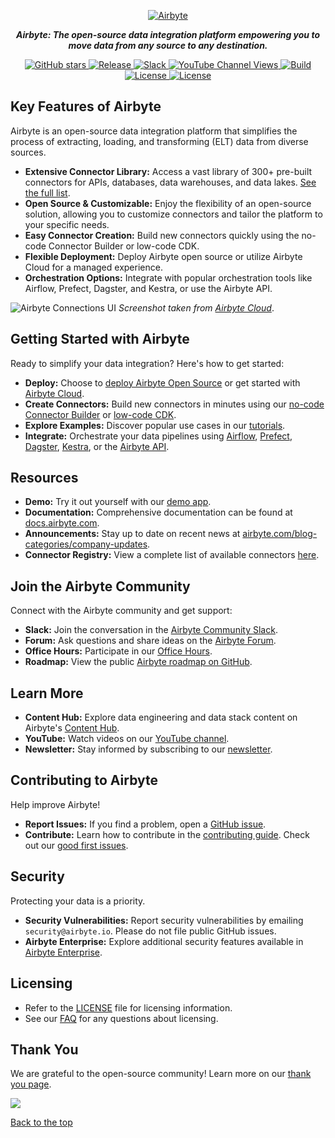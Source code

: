 <p align="center">
  <a href="https://airbyte.com"><img src="https://assets.website-files.com/605e01bc25f7e19a82e74788/624d9c4a375a55100be6b257_Airbyte_logo_color_dark.svg" alt="Airbyte"></a>
</p>

<p align="center">
  <em><strong>Airbyte: The open-source data integration platform empowering you to move data from any source to any destination.</strong></em>
</p>

<p align="center">
<a href="https://github.com/airbytehq/airbyte/stargazers/" target="_blank">
    <img src="https://img.shields.io/github/stars/airbytehq/airbyte?style=social&label=Star&maxAge=2592000" alt="GitHub stars">
</a>
<a href="https://github.com/airbytehq/airbyte/releases" target="_blank">
    <img src="https://img.shields.io/github/v/release/airbytehq/airbyte?color=white" alt="Release">
</a>
<a href="https://airbytehq.slack.com/" target="_blank">
    <img src="https://img.shields.io/badge/slack-join-white.svg?logo=slack" alt="Slack">
</a>
<a href="https://www.youtube.com/c/AirbyteHQ/?sub_confirmation=1" target="_blank">
    <img alt="YouTube Channel Views" src="https://img.shields.io/youtube/channel/views/UCQ_JWEFzs1_INqdhIO3kmrw?style=social">
</a>
<a href="https://github.com/airbytehq/airbyte/actions/workflows/gradle.yml" target="_blank">
    <img src="https://img.shields.io/github/actions/workflow/status/airbytehq/airbyte/gradle.yml?branch=master" alt="Build">
</a>
<a href="https://github.com/airbytehq/airbyte/tree/master/docs/project-overview/licenses" target="_blank">
    <img src="https://img.shields.io/static/v1?label=license&message=MIT&color=white" alt="License">
</a>
<a href="https://github.com/airbytehq/airbyte/tree/master/docs/project-overview/licenses" target="_blank">
    <img src="https://img.shields.io/static/v1?label=license&message=ELv2&color=white" alt="License">
</a>
</p>

## Key Features of Airbyte

Airbyte is an open-source data integration platform that simplifies the process of extracting, loading, and transforming (ELT) data from diverse sources.

*   **Extensive Connector Library:** Access a vast library of 300+ pre-built connectors for APIs, databases, data warehouses, and data lakes.  [See the full list](https://docs.airbyte.com/integrations/).
*   **Open Source & Customizable:**  Enjoy the flexibility of an open-source solution, allowing you to customize connectors and tailor the platform to your specific needs.
*   **Easy Connector Creation:** Build new connectors quickly using the no-code Connector Builder or low-code CDK.
*   **Flexible Deployment:** Deploy Airbyte open source or utilize Airbyte Cloud for a managed experience.
*   **Orchestration Options:** Integrate with popular orchestration tools like Airflow, Prefect, Dagster, and Kestra, or use the Airbyte API.

![Airbyte Connections UI](https://github.com/airbytehq/airbyte/assets/38087517/35b01d0b-00bf-407b-87e6-a5cd5cd720b5)
_Screenshot taken from [Airbyte Cloud](https://cloud.airbyte.com/signup)_.

## Getting Started with Airbyte

Ready to simplify your data integration? Here's how to get started:

*   **Deploy:**  Choose to [deploy Airbyte Open Source](https://docs.airbyte.com/quickstart/deploy-airbyte) or get started with [Airbyte Cloud](https://docs.airbyte.com/cloud/getting-started-with-airbyte-cloud).
*   **Create Connectors:** Build new connectors in minutes using our [no-code Connector Builder](https://docs.airbyte.com/connector-development/connector-builder-ui/overview) or [low-code CDK](https://docs.airbyte.com/connector-development/config-based/low-code-cdk-overview).
*   **Explore Examples:** Discover popular use cases in our [tutorials](https://airbyte.com/tutorials).
*   **Integrate:** Orchestrate your data pipelines using [Airflow](https://docs.airbyte.com/operator-guides/using-the-airflow-airbyte-operator), [Prefect](https://docs.airbyte.com/operator-guides/using-prefect-task), [Dagster](https://docs.airbyte.com/operator-guides/using-dagster-integration), [Kestra](https://docs.airbyte.com/operator-guides/using-kestra-plugin), or the [Airbyte API](https://reference.airbyte.com/reference/start).

## Resources

*   **Demo:** Try it out yourself with our [demo app](https://demo.airbyte.io/).
*   **Documentation:** Comprehensive documentation can be found at [docs.airbyte.com](https://docs.airbyte.com/).
*   **Announcements:** Stay up to date on recent news at [airbyte.com/blog-categories/company-updates](https://airbyte.com/blog-categories/company-updates).
*   **Connector Registry:** View a complete list of available connectors [here](https://connectors.airbyte.com/files/generated_reports/connector_registry_report.html).

## Join the Airbyte Community

Connect with the Airbyte community and get support:

*   **Slack:** Join the conversation in the [Airbyte Community Slack](https://airbyte.com/community).
*   **Forum:** Ask questions and share ideas on the [Airbyte Forum](https://github.com/airbytehq/airbyte/discussions).
*   **Office Hours:** Participate in our [Office Hours](https://airbyte.io/daily-office-hours/).
*   **Roadmap:** View the public [Airbyte roadmap on GitHub](https://github.com/orgs/airbytehq/projects/37/views/1?pane=issue&itemId=26937554).

## Learn More

*   **Content Hub:** Explore data engineering and data stack content on Airbyte's [Content Hub](https://airbyte.com/content-hub).
*   **YouTube:** Watch videos on our [YouTube channel](https://www.youtube.com/c/AirbyteHQ).
*   **Newsletter:** Stay informed by subscribing to our [newsletter](https://airbyte.com/newsletter).

## Contributing to Airbyte

Help improve Airbyte!

*   **Report Issues:** If you find a problem, open a [GitHub issue](https://github.com/airbytehq/airbyte/issues/new/choose).
*   **Contribute:** Learn how to contribute in the [contributing guide](https://docs.airbyte.com/contributing-to-airbyte/).  Check out our [good first issues](https://github.com/airbytehq/airbyte/labels/contributor-program).

## Security

Protecting your data is a priority.

*   **Security Vulnerabilities:** Report security vulnerabilities by emailing `security@airbyte.io`.  Please do not file public GitHub issues.
*   **Airbyte Enterprise:**  Explore additional security features available in [Airbyte Enterprise](https://airbyte.com/airbyte-enterprise).

## Licensing

*   Refer to the [LICENSE](docs/project-overview/licenses/) file for licensing information.
*   See our [FAQ](docs/project-overview/licenses/license-faq.md) for any questions about licensing.

## Thank You

We are grateful to the open-source community! Learn more on our [thank you page](THANK-YOU.md).

<a href="https://github.com/airbytehq/airbyte/graphs/contributors">
  <img src="https://contrib.rocks/image?repo=airbytehq/airbyte"/>
</a>

[Back to the top](#)